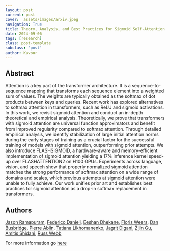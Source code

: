 ```yaml
---
layout: post
current: post
cover:  assets/images/arxiv.jpeg
navigation: True
title: Theory, Analysis, and Best Practices for Sigmoid Self-Attention
date: 2024-09-06
tags: [research]
class: post-template
subclass: 'post'
author: Kavour
---
```


<h2> Abstract </h2>

<p> Attention is a key part of the transformer architecture. It is a sequence-to-sequence mapping that transforms each sequence element into a weighted sum of values. The weights are typically obtained as the softmax of dot products between keys and queries. Recent work has explored alternatives to softmax attention in transformers, such as ReLU and sigmoid activations. In this work, we revisit sigmoid attention and conduct an in-depth theoretical and empirical analysis. Theoretically, we prove that transformers with sigmoid attention are universal function approximators and benefit from improved regularity compared to softmax attention. Through detailed empirical analysis, we identify stabilization of large initial attention norms during the early stages of training as a crucial factor for the successful training of models with sigmoid attention, outperforming prior attempts. We also introduce FLASHSIGMOID, a hardware-aware and memory-efficient implementation of sigmoid attention yielding a 17% inference kernel speed-up over FLASHATTENTION2 on H100 GPUs. Experiments across language, vision, and speech show that properly normalized sigmoid attention matches the strong performance of softmax attention on a wide range of domains and scales, which previous attempts at sigmoid attention were unable to fully achieve. Our work unifies prior art and establishes best practices for sigmoid attention as a drop-in softmax replacement in transformers.</p>

<h2> Authors </h2>

<p> <a href="https://arxiv.org/search/cs?searchtype=author&amp;query=Ramapuram,+J">Jason Ramapuram</a>, <a href="https://arxiv.org/search/cs?searchtype=author&amp;query=Danieli,+F">Federico Danieli</a>, <a href="https://arxiv.org/search/cs?searchtype=author&amp;query=Dhekane,+E">Eeshan Dhekane</a>, <a href="https://arxiv.org/search/cs?searchtype=author&amp;query=Weers,+F">Floris Weers</a>, <a href="https://arxiv.org/search/cs?searchtype=author&amp;query=Busbridge,+D">Dan Busbridge</a>, <a href="https://arxiv.org/search/cs?searchtype=author&amp;query=Ablin,+P">Pierre Ablin</a>, <a href="https://arxiv.org/search/cs?searchtype=author&amp;query=Likhomanenko,+T">Tatiana Likhomanenko</a>, <a href="https://arxiv.org/search/cs?searchtype=author&amp;query=Digani,+J">Jagrit Digani</a>, <a href="https://arxiv.org/search/cs?searchtype=author&amp;query=Gu,+Z">Zijin Gu</a>, <a href="https://arxiv.org/search/cs?searchtype=author&amp;query=Shidani,+A">Amitis Shidani</a>, <a href="https://arxiv.org/search/cs?searchtype=author&amp;query=Webb,+R">Russ Webb</a></p>

<p>For more information go <a href='https://arxiv.org/abs/2409.04431'>here</a></p>